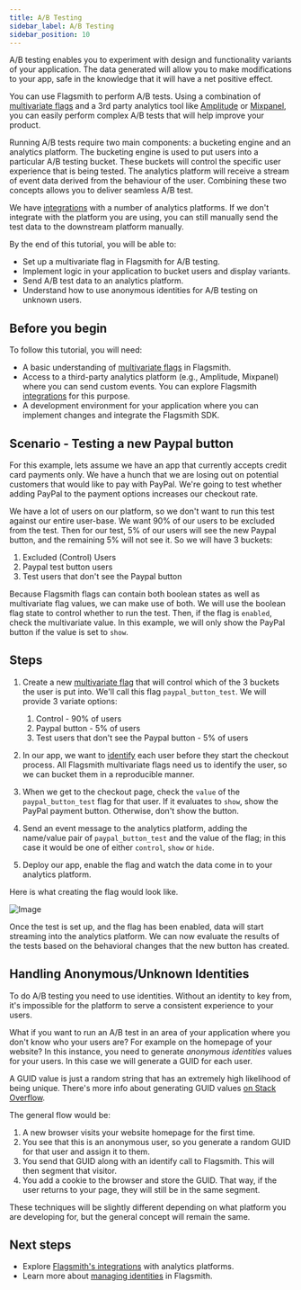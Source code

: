 ```yaml
---
title: A/B Testing
sidebar_label: A/B Testing
sidebar_position: 10
---
```


A/B testing enables you to experiment with design and functionality variants of your application. The data generated will allow you to make modifications to your app, safe in the knowledge that it will have a net positive effect.

You can use Flagsmith to perform A/B tests. Using a combination of [multivariate flags](/basic-features/managing-features.md#multi-variate-flags) and a 3rd party analytics tool like [Amplitude](https://amplitude.com/) or [Mixpanel](https://mixpanel.com/), you can easily perform complex A/B tests that will help improve your product.

Running A/B tests require two main components: a bucketing engine and an analytics platform. The bucketing engine is used to put users into a particular A/B testing bucket. These buckets will control the specific user experience that is being tested. The analytics platform will receive a stream of event data derived from the behaviour of the user. Combining these two concepts allows you to deliver seamless A/B test.

We have [integrations](/integrations) with a number of analytics platforms. If we don't integrate with the platform you are using, you can still manually send the test data to the downstream platform manually.

By the end of this tutorial, you will be able to:

-   Set up a multivariate flag in Flagsmith for A/B testing.
-   Implement logic in your application to bucket users and display variants.
-   Send A/B test data to an analytics platform.
-   Understand how to use anonymous identities for A/B testing on unknown users.

## Before you begin

To follow this tutorial, you will need:

- A basic understanding of [multivariate flags](/basic-features/managing-features.md#multi-variate-flags) in Flagsmith.
- Access to a third-party analytics platform (e.g., Amplitude, Mixpanel) where you can send custom events. You can explore Flagsmith [integrations](/integrations) for this purpose.
- A development environment for your application where you can implement changes and integrate the Flagsmith SDK.

## Scenario - Testing a new Paypal button

For this example, lets assume we have an app that currently accepts credit card payments only. We have a hunch that we are losing out on potential customers that would like to pay with PayPal. We're going to test whether adding PayPal to the payment options increases our checkout rate.

We have a lot of users on our platform, so we don't want to run this test against our entire user-base. We want 90% of our users to be excluded from the test. Then for our test, 5% of our users will see the new Paypal button, and the remaining 5% will not see it. So we will have 3 buckets:

1. Excluded (Control) Users
2. Paypal test button users
3. Test users that don't see the Paypal button

Because Flagsmith flags can contain both boolean states as well as multivariate flag values, we can make use of both. We will use the boolean flag state to control whether to run the test. Then, if the flag is `enabled`, check the multivariate value. In this example, we will only show the PayPal button if the value is set to `show`.

## Steps

1. Create a new [multivariate flag](/basic-features/managing-features.md#multi-variate-flags) that will control which of the 3 buckets the user is put into. We'll call this flag `paypal_button_test`. We will provide 3 variate options:

   1. Control - 90% of users
   2. Paypal button - 5% of users
   3. Test users that don't see the Paypal button - 5% of users

2. In our app, we want to [identify](/basic-features/managing-identities.md) each user before they start the checkout process. All Flagsmith multivariate flags need us to identify the user, so we can bucket them in a reproducible manner.
3. When we get to the checkout page, check the `value` of the `paypal_button_test` flag for that user. If it evaluates to `show`, show the PayPal payment button. Otherwise, don't show the button.
4. Send an event message to the analytics platform, adding the name/value pair of `paypal_button_test` and the value of the flag; in this case it would be one of either `control`, `show` or `hide`.
5. Deploy our app, enable the flag and watch the data come in to your analytics platform.

Here is what creating the flag would look like.

![Image](/img/ab-test-paypal-example.png)

Once the test is set up, and the flag has been enabled, data will start streaming into the analytics platform. We can now evaluate the results of the tests based on the behavioral changes that the new button has created.

## Handling Anonymous/Unknown Identities

To do A/B testing you need to use identities. Without an identity to key from, it's impossible for the platform to serve a consistent experience to your users.

What if you want to run an A/B test in an area of your application where you don't know who your users are? For example on the homepage of your website? In this instance, you need to generate _anonymous identities_ values for your users. In this case we will generate a GUID for each user.

A GUID value is just a random string that has an extremely high likelihood of being unique. There's more info about generating GUID values [on Stack Overflow](https://stackoverflow.com/a/2117523).

The general flow would be:

1. A new browser visits your website homepage for the first time.
2. You see that this is an anonymous user, so you generate a random GUID for that user and assign it to them.
3. You send that GUID along with an identify call to Flagsmith. This will then segment that visitor.
4. You add a cookie to the browser and store the GUID. That way, if the user returns to your page, they will still be in the same segment.

These techniques will be slightly different depending on what platform you are developing for, but the general concept will remain the same.

## Next steps

- Explore [Flagsmith's integrations](/integrations) with analytics platforms.
- Learn more about [managing identities](/basic-features/managing-identities.md) in Flagsmith.
